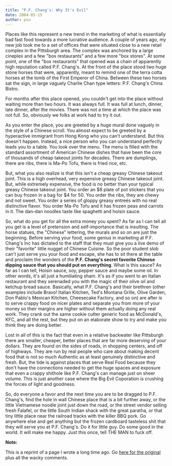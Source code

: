 ```yaml
---
title: "P.F. Chang's: Why It's Evil"
date: 2004-05-15
author: psu
---
```


Places like this represent a new trend in the marketing of what is essentially bad fast food towards a more lucrative audience.
A couple of years ago, my new job took me to a set of offices that were situated close to a new retail complex in the Pittsburgh area. The complex was anchored by a large cineplex and a few "box restaurants" and a few more "box stores".
At some point, one of the "box restaurants" that opened was a chain of apparently high reputation called P.F. Chang's. At the front of the place stood two huge stone horses that were, apparently, meant to remind one of the terra cotta horses at the tomb of the First Emperor of China. Between these two horses sat the sign, in large vaguely Charlie Chan type letters: P.F. Chang's China Bistro.

For months after this place opened, you couldn't get into the place without waiting more than two hours. It was always full. It was full at lunch, dinner, late dinner, after the movies. There was not a time at which the place was not full.
So, obviously we folks at work had to try it out.

As you enter the place, you are greeted by a huge mural done vaguely in the style of a Chinese scroll. You almost expect to be greeted by a hyperactive immigrant from Hong Kong who you can't understand. But this doesn't happen. Instead, a nice person who you can understand perfectly leads you to a table. You look over the menu. The menu is filled with the standard assortment of American Chinese dishes that have been the core of thousands of cheap takeout joints for decades. There are dumplings, there are ribs, there is Ma-Po Tofu, there is fried rice, etc.

But, what you also realize is that this isn't a cheap greasy Chinese takeout joint. This is a high overhead, very expensive greasy Chinese takeout joint. But, while extremely expensive, the food is no better than your typical greasy Chinese takeout joint. You order an $8 plate of pot stickers that you can buy frozen in a bag for $4 for 50. You order the ribs, they are chewy and not sweet. You order a series of gloppy greasy entreés with no real distinctive flavor. You order Ma-Po Tofu and it has frozen peas and carrots in it. The dan-dan noodles taste like spaghetti and hoisin sauce.

So, what do you get for all the extra money you spent? As far as I can tell all you get is a level of pretension and self-importance that is insulting. The horse statues, the "Chinese" lettering, the murals and so on are just the beginning. Before serving your food, some genius in marketing at P.F. Chang's Inc has dictated to the staff that they must give you a live demo of their "favorite" little nugget of Chinese Cuisine. So the poor student slob can't just serve you your food and escape, she has to sit there at the table and proclaim the wonders of the **P.F. Chang's secret favorite Chinese dipping sauce that you should put on everything**. What is this sauce? As far as I can tell, Hoisin sauce, soy, pepper sauce and maybe some oil. In other words, it's all just a humiliating sham. It's as if you went to an Italian restaurant and they serenaded you with the magic of their olive oil and ketchup bread sauce.
Basically, what P.F. Chang's and their brethren (other examples include Bravo! Italian Kitchen, Ted's Montana Grille, Olive Garden, Don Pablo's Mexican Kitchen, Cheesecake Factory, and so on) are after is to serve crappy food on nicer plates and separate you from more of your money so their margins are higher without them actually doing any real work. They crank out the same cookie cutter generic food as McDonald's, KFC, and all the rest, but they put on an elaborate show to try and make you think they are doing better.

Lost in all of this is the fact that even in a relative backwater like Pittsburgh there are smaller, cheaper, better places that are far more deserving of your dollars. They are found on the sides of roads, in shopping centers, and off of highways. They are run by real people who care about making decent food that is not so much Authentic as at least genuinely distinctive and fresh. But, the tide is against places that serve Real Food because they don't have the connections needed to get the huge spaces and exposure that even a crappy shithole like P.F. Chang's can manage just on sheer volume. This is just another case where the Big Evil Coporation is crushing the forces of light and goodness.

So, do everyone a favor and the next time you are to be dragged to P.F. Chang's, find the hole in wall Chinese place that is a bit further away, or the little Vietnamese noodle joint just down the road, or the street vendor selling fresh Falafel, or the little South Indian shack with the great paratha, or that tiny little place near the railroad tracks with the killer BBQ pork. Go anywhere else and get anything but the frozen cardboard tasteless shit that they will serve you at P.F. Chang's.
Do it for little guy. Do some good in the world. It will make me happy. Just this once, tell THE MAN to fuck off.

**Note:**

This is a reprint of a page I wrote a long time ago. Go <a href="http://www.tleaves.com/weblog/archives/000091.html">here for the original</a> plus all the wacky comments.